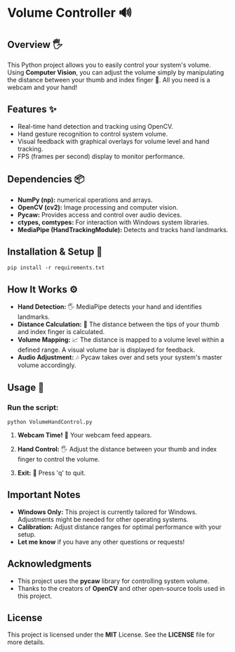 # Volume Controller 🔊

## Overview 🖐️

This Python project allows you to easily control your system's volume. Using **Computer Vision**, you can adjust the volume simply by manipulating the distance between your thumb and index finger 🤏. All you need is a webcam and your hand!

## Features ✨
- Real-time hand detection and tracking using OpenCV.
- Hand gesture recognition to control system volume.
- Visual feedback with graphical overlays for volume level and hand tracking.
- FPS (frames per second) display to monitor performance.


## Dependencies 📦

- **NumPy (np):** numerical operations and arrays.
- **OpenCV (cv2):** Image processing and computer vision.
- **Pycaw:** Provides access and control over audio devices.
- **ctypes, comtypes:** For interaction with Windows system libraries.
- **MediaPipe (HandTrackingModule):** Detects and tracks hand landmarks.


## Installation & Setup 🔧
    pip install -r requirements.txt

## How It Works ⚙️

- **Hand Detection:** 🖐️ MediaPipe detects your hand and identifies landmarks.
- **Distance Calculation:** 📏 The distance between the tips of your thumb and index finger is calculated.
- **Volume Mapping:** 📈 The distance is mapped to a volume level within a defined range. A visual volume bar is displayed for feedback.
- **Audio Adjustment:** 🎶 Pycaw takes over and sets your system's master volume accordingly.


## Usage 🚀

### Run the script:
    python VolumeHandControl.py

1. **Webcam Time!** 📸 Your webcam feed appears.

2. **Hand Control:**  🖐️ Adjust the distance between your thumb and index finger to control the volume.

3. **Exit:**  🚪 Press 'q' to quit.


## Important Notes
- **Windows Only:** This project is currently tailored for Windows. Adjustments might be needed for other operating systems.
- **Calibration:** Adjust distance ranges for optimal performance with your setup.
- **Let me know** if you have any other questions or requests!

## Acknowledgments
- This project uses the **pycaw** library for controlling system volume.
- Thanks to the creators of **OpenCV** and other open-source tools used in this project.

## License
This project is licensed under the **MIT** License. See the **LICENSE** file for more details.
